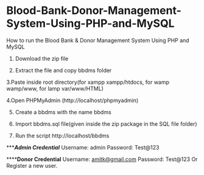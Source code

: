 # Blood-Bank-Donor-Management-System-Using-PHP-and-MySQL

How to run the Blood Bank & Donor Management System Using PHP and MySQL

1. Download the zip file

2. Extract the file and copy bbdms folder

3.Paste inside root directory(for xampp xampp/htdocs, for wamp wamp/www, for lamp var/www/HTML)

4.Open PHPMyAdmin (http://localhost/phpmyadmin)

5. Create a bbdms with the name bbdms

6. Import bbdms.sql file(given inside the zip package in the SQL file folder)

7. Run the script http://localhost/bbdms

**************************Admin Credential***********************
Username: admin
Password: Test@123

**************************Donor Credential**********************
Username: amitk@gmail.com
Password: Test@123
Or Register a new user.
